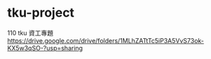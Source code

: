 # tku-project
110 tku 資工專題
https://drive.google.com/drive/folders/1MLhZATtTc5iP3A5VvS73ok-KX5w3qSO-?usp=sharing
